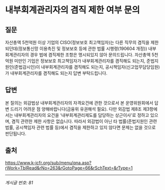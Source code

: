 # 내부회계관리자의 겸직 제한 여부 문의

## 질문
자산총액 5천억원 이상 기업의 CISO(정보보호 최고책임자)는 다른 직무의 겸직을 제한되던데(정보통신망 이용촉진 및 정보보호 등에 관한 법률 시행령(190604 개정))
내부회계관리자의 경우 법에 겸직제한 조항은 명시되있지 않아 문의드립니다.
자산총액 5천억원 미만인 기업은 정보보호 최고책임자가 내부회계관리자를 겸직해도 되는지,
준법지원인(준법감시인)이 내부회계관리자를 겸직해도 되는지,
공시책임자(신고업무담당임원)가 내부회계관리자를 겸직해도 되는지 답변 부탁드립니다.

## 답변
본 질의는 외감법상 내부회계관리자의 자격요건에 관한 것으로서 본 운영위원회에서 답변 드리기 어려운 점 양해바랍니다(금융위 유권해석 필요).
다만 외감법 제8조 제3항에서는 내부회계관리자의 요건을 ‘내부회계관리제도를 담당하는 상근이사’로 정하고 있으며, 겸직 관련한 제한 사항은 없습니다.
따라서 외감법이 아닌 타 법률(준법지원인 관련 법률, 공시책임자 관련 법률 등)에서 겸직을 제한하고 있지 않다면 문제는 없을 것으로 판단됩니다.

## 출처
https://www.k-icfr.org/sub/menu/qna.asp?rWork=TblRead&rNo=263&rGotoPage=66&rSchText=&rType=1

---
*게시글 번호: 81*
